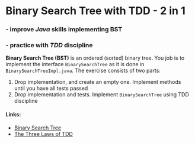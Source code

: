 # Binary Search Tree with TDD - 2 in 1

 ### - improve *Java* skills implementing BST 
 ### - practice with *TDD* discipline
 
**Binary Search Tree (BST)** is an ordered (sorted) binary tree. You job is to implement the interface `BinarySearchTree`
 as it is done in `BinarySearchTreeImpl.java`. The exercise consists of two parts:
 1. Drop implementation, and create an empty one. Implement methods until you have all tests passed
 2. Drop implementation and tests. Implement `BinarySearchTree` using TDD discipline
 
 #### Links:
 * [Binary Search Tree](https://en.wikipedia.org/wiki/Binary_search_tree)
 * [The Three Laws of TDD](https://www.youtube.com/watch?v=qkblc5WRn-U&t=3476s)

